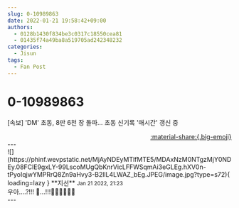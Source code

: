 ```yaml
---
slug: 0-10989863
date: 2022-01-21 19:58:42+09:00
authors:
  - 0128b1430f834be3c0317c18550cea81
  - 01435f74a49ba8a519705ad242348232
categories:
  - Jisun
tags:
  - Fan Post
---
```


# 0-10989863

<div class="post-container" markdown="1">
<div class="content-container md-sidebar__scrollwrap" markdown="1">

[속보] 'DM' 초동, 8만 6천 장 돌파... 초동 신기록 '매시간' 갱신 중

</div>
</div>

<div style="text-align: right;" markdown="1">
<a href="https://weverse.io/fromis9/fanpost/0-10989863" style="text-align: right;">:material-share:{.big-emoji}</a>
</div>
---

<div class="comments-container md-sidebar__scrollwrap" markdown="1">
<div class="comment" markdown="1">
<div class='id-container' markdown="1">
![](https://phinf.wevpstatic.net/MjAyNDEyMTlfMTE5/MDAxNzM0NTgzMjY0NDEy.08FClE9gxLY-99LscoMUgQbKnrVicLFFWSqmAi3eGLEg.hXV0n-tPyoIqjwYMPRrQ8Zn9aHvy3-B2llL4LWAZ_bEg.JPEG/image.jpg?type=s72){ loading=lazy }
**<span class="artist">지선</span>** <small>Jan 21 2022, 21:23</small><br>
</div>
<div class='comment-body' markdown="1">
우아....?!!! 🤭...!!!🤭🤭🤭🤭🤭🤭
</div>
</div>
</div>
---
